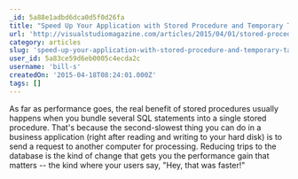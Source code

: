 ```yaml
---
_id: 5a88e1adbd6dca0d5f0d26fa
title: "Speed Up Your Application with Stored Procedure and Temporary Tables"
url: 'http://visualstudiomagazine.com/articles/2015/04/01/stored-procedure-and-temporary-tables.aspx'
category: articles
slug: 'speed-up-your-application-with-stored-procedure-and-temporary-tables'
user_id: 5a83ce59d6eb0005c4ecda2c
username: 'bill-s'
createdOn: '2015-04-18T08:24:01.000Z'
tags: []
---
```


As far as performance goes, the real benefit of stored procedures usually happens when you bundle several SQL statements into a single stored procedure. That's because the second-slowest thing you can do in a business application (right after reading and writing to your hard disk) is to send a request to another computer for processing. Reducing trips to the database is the kind of change that gets you the performance gain that matters -- the kind where your users say, "Hey, that was faster!"
